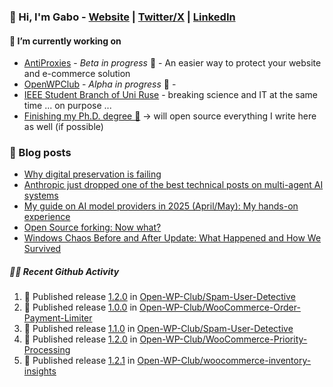 ### 👋 Hi, I'm Gabo - [Website](https://gkanev.com) | [Twitter/X](https://twitter.com/mrgkanev) | [LinkedIn](https://www.linkedin.com/in/mrgkanev)

#### 🔭 I’m currently working on
- [AntiProxies](https://antiproxies.com/) - *Beta in progress* 🚀 -  An easier way to protect your website and e-commerce solution
- [OpenWPClub](https://openwpclub.com/) - *Alpha in progress* 🚀 - 
- [IEEE Student Branch of Uni Ruse](https://github.com/IEEE-Student-Branch-of-Uni-Ruse) - breaking science and IT at the same time ... on purpose ...
- [Finishing my Ph.D. degree 🤔](https://scholar.google.com/citations?user=En7GPEsAAAAJ&hl=en) -> will open source everything I write here as well (if possible)

### 📖 Blog posts
<!-- BLOG-POST-LIST:START -->
- [Why digital preservation is failing](https://gkanev.com/posts/why-digital-preservation-is-failing/)
- [Anthropic just dropped one of the best technical posts on multi-agent AI systems](https://gkanev.com/posts/anthropic-just-dropped-one-of-the-best-technical-posts-on-multi-agent-ai-systems/)
- [My guide on AI model providers in 2025 &lpar;April/May&rpar;: My hands-on experience](https://gkanev.com/posts/my-guide-on-ai-model-providers-in-2025-april-may-my-hands-on-experience/)
- [Open Source forking: Now what?](https://gkanev.com/posts/open-source-forking-now-what/)
- [Windows Chaos Before and After Update: What Happened and How We Survived](https://gkanev.com/posts/windows-chaos-after-update-what-happened-and-how-we-survived/)
<!-- BLOG-POST-LIST:END -->

##### 🧑‍💻 Recent Github Activity

<!--START_SECTION:activity-->
1. 🚀 Published release [1.2.0](https://github.com/Open-WP-Club/Spam-User-Detective/releases/tag/1.2.0) in [Open-WP-Club/Spam-User-Detective](https://github.com/Open-WP-Club/Spam-User-Detective)
2. 🚀 Published release [1.0.0](https://github.com/Open-WP-Club/WooCommerce-Order-Payment-Limiter/releases/tag/1.0.0) in [Open-WP-Club/WooCommerce-Order-Payment-Limiter](https://github.com/Open-WP-Club/WooCommerce-Order-Payment-Limiter)
3. 🚀 Published release [1.1.0](https://github.com/Open-WP-Club/Spam-User-Detective/releases/tag/1.1.0) in [Open-WP-Club/Spam-User-Detective](https://github.com/Open-WP-Club/Spam-User-Detective)
4. 🚀 Published release [1.2.0](https://github.com/Open-WP-Club/WooCommerce-Priority-Processing/releases/tag/1.2.0) in [Open-WP-Club/WooCommerce-Priority-Processing](https://github.com/Open-WP-Club/WooCommerce-Priority-Processing)
5. 🚀 Published release [1.2.1](https://github.com/Open-WP-Club/woocommerce-inventory-insights/releases/tag/1.2.1) in [Open-WP-Club/woocommerce-inventory-insights](https://github.com/Open-WP-Club/woocommerce-inventory-insights)
<!--END_SECTION:activity-->

